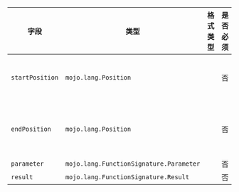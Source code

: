| 字段 | 类型 | 格式类型 | 是否必须 | 默认值 | 说明 |
|---|---|---|---|---|---|
| `startPosition` | `mojo.lang.Position` |  | 否 |  | position of first character belonging to the Expr |
| `endPosition` | `mojo.lang.Position` |  | 否 |  | position of first character immediately after the Expr |
| `parameter` | `mojo.lang.FunctionSignature.Parameter` |  | 否 |  |  |
| `result` | `mojo.lang.FunctionSignature.Result` |  | 否 |  |  |
